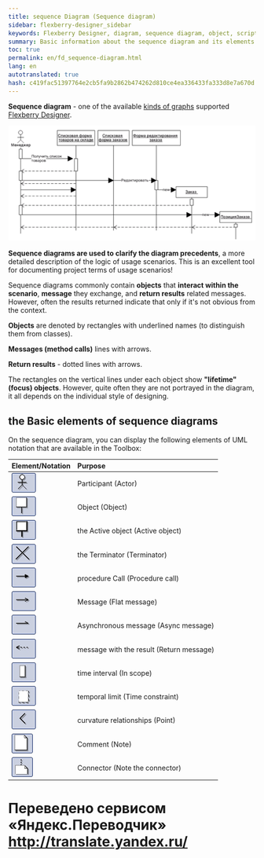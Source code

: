 ```yaml
--- 
title: sequence Diagram (Sequence diagram) 
sidebar: flexberry-designer_sidebar 
keywords: Flexberry Designer, diagram, sequence diagram, object, script, lifetime, actor, procedure 
summary: Basic information about the sequence diagram and its elements 
toc: true 
permalink: en/fd_sequence-diagram.html 
lang: en 
autotranslated: true 
hash: c419fac51397764e2cb5fa9b2862b474262d810ce4ea336433fa333d8e7a670d 
--- 
```


**Sequence diagram** - one of the available [kinds of graphs](fd_editing-diagram.html) supported [Flexberry Designer](fd_landing_page.html). 

![](/images/pages/products/flexberry-designer/diagram/sequence-diagram.png) 

**Sequence diagrams are used to clarify the diagram precedents**, a more detailed description of the logic of usage scenarios. This is an excellent tool for documenting project terms of usage scenarios! 

Sequence diagrams commonly contain **objects** that **interact within the scenario**, **message** they exchange, and **return results** related messages. However, often the results returned indicate that only if it's not obvious from the context. 

**Objects** are denoted by rectangles with underlined names (to distinguish them from classes). 

**Messages (method calls)** lines with arrows. 

**Return results** - dotted lines with arrows. 

The rectangles on the vertical lines under each object show **"lifetime" (focus) objects**. However, quite often they are not portrayed in the diagram, it all depends on the individual style of designing. 

## the Basic elements of sequence diagrams 

On the sequence diagram, you can display the following elements of UML notation that are available in the Toolbox: 

Element/Notation | Purpose 
:-----------------------------------------|:------------------------------------------------------- 
![](/images/pages/products/flexberry-designer/diagram/actor.jpg) | Participant (Actor) 
![](/images/pages/products/flexberry-designer/diagram/objectseq.jpg) | Object (Object) 
![](/images/pages/products/flexberry-designer/diagram/activeobjectseq.jpg) | the Active object (Active object) 
![](/images/pages/products/flexberry-designer/diagram/terminator.jpg) | the Terminator (Terminator) 
![](/images/pages/products/flexberry-designer/diagram/fwdnestedmsg.jpg) | procedure Call (Procedure call) 
![](/images/pages/products/flexberry-designer/diagram/fwdmessage.jpg) | Message (Flat message) 
![](/images/pages/products/flexberry-designer/diagram/fwdasyncmsg.jpg) | Asynchronous message (Async message) 
![](/images/pages/products/flexberry-designer/diagram/dependency.jpg) | message with the result (Return message) 
![](/images/pages/products/flexberry-designer/diagram/inscope.jpg) | time interval (In scope) 
![](/images/pages/products/flexberry-designer/diagram/timeconstraint.jpg) | temporal limit (Time constraint) 
![](/images/pages/products/flexberry-designer/diagram/corner.jpg) | curvature relationships (Point) 
![](/images/pages/products/flexberry-designer/diagram/note.jpg) | Comment (Note) 
![](/images/pages/products/flexberry-designer/diagram/noteconn.jpg) | Connector (Note the connector) 



 # Переведено сервисом «Яндекс.Переводчик» http://translate.yandex.ru/